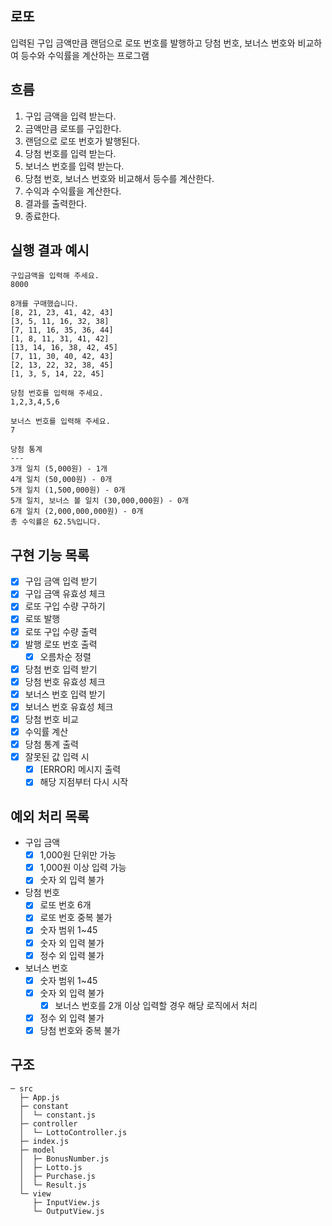 ## 로또

입력된 구입 금액만큼 랜덤으로 로또 번호를 발행하고
당첨 번호, 보너스 번호와 비교하여 등수와 수익률을 계산하는 프로그램

## 흐름

1. 구입 금액을 입력 받는다.
2. 금액만큼 로또를 구입한다.
3. 랜덤으로 로또 번호가 발행된다.
4. 당첨 번호를 입력 받는다.
5. 보너스 번호를 입력 받는다.
6. 당첨 번호, 보너스 번호와 비교해서 등수를 계산한다.
7. 수익과 수익률을 계산한다.
8. 결과를 출력한다.
9. 종료한다.

## 실행 결과 예시

```
구입금액을 입력해 주세요.
8000

8개를 구매했습니다.
[8, 21, 23, 41, 42, 43]
[3, 5, 11, 16, 32, 38]
[7, 11, 16, 35, 36, 44]
[1, 8, 11, 31, 41, 42]
[13, 14, 16, 38, 42, 45]
[7, 11, 30, 40, 42, 43]
[2, 13, 22, 32, 38, 45]
[1, 3, 5, 14, 22, 45]

당첨 번호를 입력해 주세요.
1,2,3,4,5,6

보너스 번호를 입력해 주세요.
7

당첨 통계
---
3개 일치 (5,000원) - 1개
4개 일치 (50,000원) - 0개
5개 일치 (1,500,000원) - 0개
5개 일치, 보너스 볼 일치 (30,000,000원) - 0개
6개 일치 (2,000,000,000원) - 0개
총 수익률은 62.5%입니다.
```

## 구현 기능 목록

- [x] 구입 금액 입력 받기
- [x] 구입 금액 유효성 체크
- [x] 로또 구입 수량 구하기
- [x] 로또 발행
- [x] 로또 구입 수량 출력
- [x] 발행 로또 번호 출력
  - [x] 오름차순 정렬
- [x] 당첨 번호 입력 받기
- [x] 당첨 번호 유효성 체크
- [x] 보너스 번호 입력 받기
- [x] 보너스 번호 유효성 체크
- [x] 당첨 번호 비교
- [x] 수익률 계산
- [x] 당첨 통계 출력
- [x] 잘못된 값 입력 시
  - [x] [ERROR] 메시지 출력
  - [x] 해당 지점부터 다시 시작

## 예외 처리 목록

- 구입 금액
  - [x] 1,000원 단위만 가능
  - [x] 1,000원 이상 입력 가능
  - [x] 숫자 외 입력 불가
- 당첨 번호
  - [x] 로또 번호 6개
  - [x] 로또 번호 중복 불가
  - [x] 숫자 범위 1~45
  - [x] 숫자 외 입력 불가
  - [x] 정수 외 입력 불가
- 보너스 번호
  - [x] 숫자 범위 1~45
  - [x] 숫자 외 입력 불가
    - [x] 보너스 번호를 2개 이상 입력할 경우 해당 로직에서 처리
  - [x] 정수 외 입력 불가
  - [x] 당첨 번호와 중복 불가

## 구조

```
─ src
  ├─ App.js
  ├─ constant
  │  └─ constant.js
  ├─ controller
  │  └─ LottoController.js
  ├─ index.js
  ├─ model
  │  ├─ BonusNumber.js
  │  ├─ Lotto.js
  │  ├─ Purchase.js
  │  └─ Result.js
  └─ view
     ├─ InputView.js
     └─ OutputView.js

```
